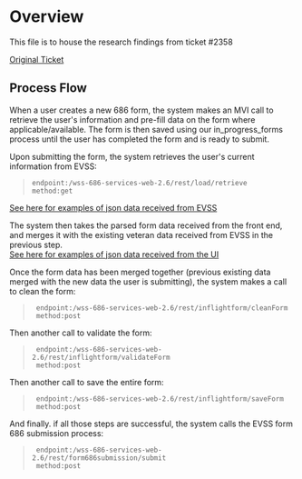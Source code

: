 
# Overview
This file is to house the research findings from ticket #2358

[Original Ticket](https://github.com/department-of-veterans-affairs/va.gov-team/issues/2358)


## Process Flow
When a user creates a new 686 form, the system makes an MVI call to retrieve the user's information and pre-fill data on the form where applicable/available.  The form is then saved using our in_progress_forms process until the user has completed the form and is ready to submit.  

Upon submitting the form, the system retrieves the user's current information from EVSS:
 >     endpoint:/wss-686-services-web-2.6/rest/load/retrieve
 >     method:get

[See here for examples of json data received from EVSS](https://github.com/department-of-veterans-affairs/va.gov-team/blob/master/teams/vsa/teams/ebenefits/features/view-update-dependents/engineering/686-evss-form-data.md)

The system then takes the parsed form data received from the front end, and merges it with the existing veteran data received from EVSS in the previous step.  
[See here for examples of json data received from the UI](https://github.com/department-of-veterans-affairs/va.gov-team/blob/master/teams/vsa/teams/ebenefits/features/view-update-dependents/engineering/686-form-data.md)


Once the form data has been merged together (previous existing data merged with the new data the user is submitting), the system makes a call to clean the form:
>      endpoint:/wss-686-services-web-2.6/rest/inflightform/cleanForm
>      method:post

Then another call to validate the form:
>      endpoint:/wss-686-services-web-2.6/rest/inflightform/validateForm
>      method:post

Then another call to save the entire form:
>      endpoint:/wss-686-services-web-2.6/rest/inflightform/saveForm
>      method:post

And finally. if all those steps are successful, the system calls the EVSS form 686 submission process:
>      endpoint:/wss-686-services-web-2.6/rest/form686submission/submit
>      method:post
